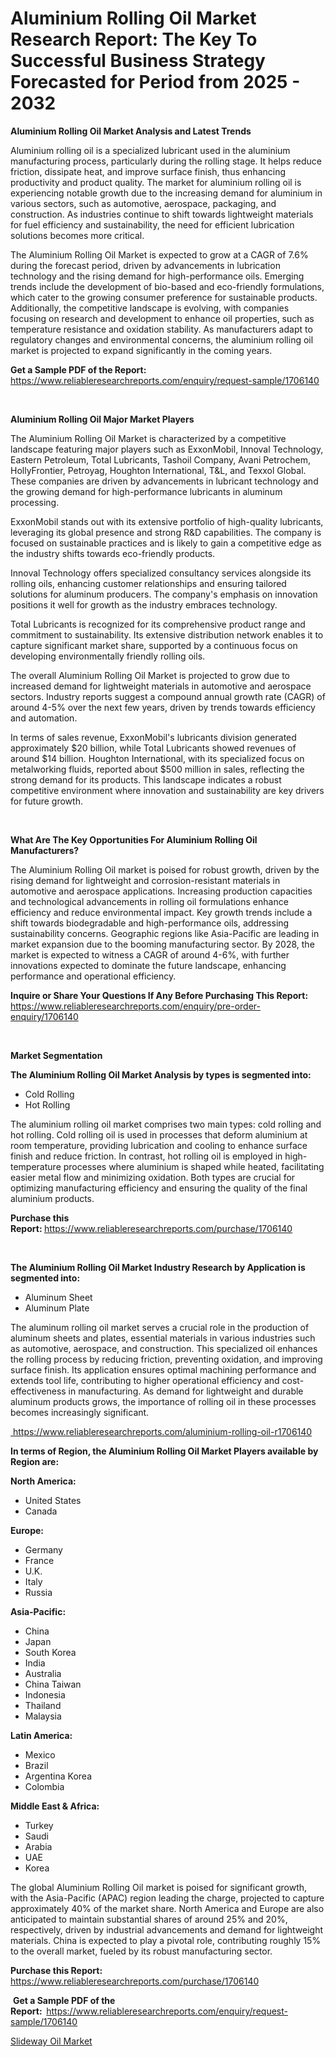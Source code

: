 <p><h1>Aluminium Rolling Oil Market Research Report: The Key To Successful Business Strategy Forecasted for Period from 2025 - 2032</h1></p><p><strong>Aluminium Rolling Oil Market Analysis and Latest Trends</strong></p>
<p><p>Aluminium rolling oil is a specialized lubricant used in the aluminium manufacturing process, particularly during the rolling stage. It helps reduce friction, dissipate heat, and improve surface finish, thus enhancing productivity and product quality. The market for aluminium rolling oil is experiencing notable growth due to the increasing demand for aluminium in various sectors, such as automotive, aerospace, packaging, and construction. As industries continue to shift towards lightweight materials for fuel efficiency and sustainability, the need for efficient lubrication solutions becomes more critical.</p><p>The Aluminium Rolling Oil Market is expected to grow at a CAGR of 7.6% during the forecast period, driven by advancements in lubrication technology and the rising demand for high-performance oils. Emerging trends include the development of bio-based and eco-friendly formulations, which cater to the growing consumer preference for sustainable products. Additionally, the competitive landscape is evolving, with companies focusing on research and development to enhance oil properties, such as temperature resistance and oxidation stability. As manufacturers adapt to regulatory changes and environmental concerns, the aluminium rolling oil market is projected to expand significantly in the coming years.</p></p>
<p><strong>Get a Sample PDF of the Report:&nbsp;</strong> <a href="https://www.reliableresearchreports.com/enquiry/request-sample/1706140?utm_campaign=48&utm_medium=2&utm_source=Github&utm_content=ia&utm_term=10012025&utm_id=aluminium-rolling-oil">https://www.reliableresearchreports.com/enquiry/request-sample/1706140</a></p>
<p>&nbsp;</p>
<p><strong>Aluminium Rolling Oil Major Market Players</strong></p>
<p><p>The Aluminium Rolling Oil Market is characterized by a competitive landscape featuring major players such as ExxonMobil, Innoval Technology, Eastern Petroleum, Total Lubricants, Tashoil Company, Avani Petrochem, HollyFrontier, Petroyag, Houghton International, T&L, and Texxol Global. These companies are driven by advancements in lubricant technology and the growing demand for high-performance lubricants in aluminum processing.</p><p>ExxonMobil stands out with its extensive portfolio of high-quality lubricants, leveraging its global presence and strong R&D capabilities. The company is focused on sustainable practices and is likely to gain a competitive edge as the industry shifts towards eco-friendly products.</p><p>Innoval Technology offers specialized consultancy services alongside its rolling oils, enhancing customer relationships and ensuring tailored solutions for aluminum producers. The company's emphasis on innovation positions it well for growth as the industry embraces technology.</p><p>Total Lubricants is recognized for its comprehensive product range and commitment to sustainability. Its extensive distribution network enables it to capture significant market share, supported by a continuous focus on developing environmentally friendly rolling oils.</p><p>The overall Aluminium Rolling Oil Market is projected to grow due to increased demand for lightweight materials in automotive and aerospace sectors. Industry reports suggest a compound annual growth rate (CAGR) of around 4-5% over the next few years, driven by trends towards efficiency and automation.</p><p>In terms of sales revenue, ExxonMobil's lubricants division generated approximately $20 billion, while Total Lubricants showed revenues of around $14 billion. Houghton International, with its specialized focus on metalworking fluids, reported about $500 million in sales, reflecting the strong demand for its products. This landscape indicates a robust competitive environment where innovation and sustainability are key drivers for future growth.</p></p>
<p>&nbsp;</p>
<p><strong>What Are The Key Opportunities For Aluminium Rolling Oil Manufacturers?</strong></p>
<p><p>The Aluminium Rolling Oil market is poised for robust growth, driven by the rising demand for lightweight and corrosion-resistant materials in automotive and aerospace applications. Increasing production capacities and technological advancements in rolling oil formulations enhance efficiency and reduce environmental impact. Key growth trends include a shift towards biodegradable and high-performance oils, addressing sustainability concerns. Geographic regions like Asia-Pacific are leading in market expansion due to the booming manufacturing sector. By 2028, the market is expected to witness a CAGR of around 4-6%, with further innovations expected to dominate the future landscape, enhancing performance and operational efficiency.</p></p>
<p><strong>Inquire or Share Your Questions If Any Before Purchasing This Report:</strong> <a href="https://www.reliableresearchreports.com/enquiry/pre-order-enquiry/1706140?utm_campaign=48&utm_medium=2&utm_source=Github&utm_content=ia&utm_term=10012025&utm_id=aluminium-rolling-oil">https://www.reliableresearchreports.com/enquiry/pre-order-enquiry/1706140</a></p>
<p>&nbsp;</p>
<p><strong>Market Segmentation</strong></p>
<p><strong>The Aluminium Rolling Oil Market Analysis by types is segmented into:</strong></p>
<p><ul><li>Cold Rolling</li><li>Hot Rolling</li></ul></p>
<p><p>The aluminium rolling oil market comprises two main types: cold rolling and hot rolling. Cold rolling oil is used in processes that deform aluminium at room temperature, providing lubrication and cooling to enhance surface finish and reduce friction. In contrast, hot rolling oil is employed in high-temperature processes where aluminium is shaped while heated, facilitating easier metal flow and minimizing oxidation. Both types are crucial for optimizing manufacturing efficiency and ensuring the quality of the final aluminium products.</p></p>
<p><strong>Purchase this Report:&nbsp;</strong><a href="https://www.reliableresearchreports.com/purchase/1706140?utm_campaign=48&utm_medium=2&utm_source=Github&utm_content=ia&utm_term=10012025&utm_id=aluminium-rolling-oil">https://www.reliableresearchreports.com/purchase/1706140</a></p>
<p>&nbsp;</p>
<p><strong>The Aluminium Rolling Oil Market Industry Research by Application is segmented into:</strong></p>
<p><ul><li>Aluminum Sheet</li><li>Aluminum Plate</li></ul></p>
<p><p>The aluminum rolling oil market serves a crucial role in the production of aluminum sheets and plates, essential materials in various industries such as automotive, aerospace, and construction. This specialized oil enhances the rolling process by reducing friction, preventing oxidation, and improving surface finish. Its application ensures optimal machining performance and extends tool life, contributing to higher operational efficiency and cost-effectiveness in manufacturing. As demand for lightweight and durable aluminum products grows, the importance of rolling oil in these processes becomes increasingly significant.</p></p>
<p><a href="https://www.reliableresearchreports.com/aluminium-rolling-oil-r1706140?utm_campaign=48&utm_medium=2&utm_source=Github&utm_content=ia&utm_term=10012025&utm_id=aluminium-rolling-oil">&nbsp;https://www.reliableresearchreports.com/aluminium-rolling-oil-r1706140</a></p>
<p><strong>In terms of Region, the Aluminium Rolling Oil Market Players available by Region are:</strong></p>
<p>
    <p> <strong> North America: </strong>
        <ul>
            <li>United States</li>
            <li>Canada</li>
        </ul>
        </p> 
    <p> <strong> Europe: </strong>
        <ul>
            <li>Germany</li>
            <li>France</li>
            <li>U.K.</li>
            <li>Italy</li>
            <li>Russia</li>
        </ul>
        </p> 
    <p> <strong> Asia-Pacific: </strong>
        <ul>
            <li>China</li>
            <li>Japan</li>
            <li>South Korea</li>
            <li>India</li>
            <li>Australia</li>
            <li>China Taiwan</li>
            <li>Indonesia</li>
            <li>Thailand</li>
            <li>Malaysia</li>
        </ul>
        </p> 
    <p> <strong> Latin America: </strong>
        <ul>
            <li>Mexico</li>
            <li>Brazil</li>
            <li>Argentina Korea</li>
            <li>Colombia</li>
        </ul>
        </p> 
    <p> <strong> Middle East & Africa: </strong>
        <ul>
            <li>Turkey</li>
            <li>Saudi</li>
            <li>Arabia</li>
            <li>UAE</li>
            <li>Korea</li>
        </ul>
    </p>
    </p>
<p><p>The global Aluminium Rolling Oil market is poised for significant growth, with the Asia-Pacific (APAC) region leading the charge, projected to capture approximately 40% of the market share. North America and Europe are also anticipated to maintain substantial shares of around 25% and 20%, respectively, driven by industrial advancements and demand for lightweight materials. China is expected to play a pivotal role, contributing roughly 15% to the overall market, fueled by its robust manufacturing sector.</p></p>
<p><strong>Purchase this Report: </strong><a href="https://www.reliableresearchreports.com/purchase/1706140?utm_campaign=48&utm_medium=2&utm_source=Github&utm_content=ia&utm_term=10012025&utm_id=aluminium-rolling-oil">https://www.reliableresearchreports.com/purchase/1706140</a></p>
<p>&nbsp;<strong>Get a Sample PDF of the Report:&nbsp;&nbsp;</strong><a href="https://www.reliableresearchreports.com/enquiry/request-sample/1706140?utm_campaign=48&utm_medium=2&utm_source=Github&utm_content=ia&utm_term=10012025&utm_id=aluminium-rolling-oil">https://www.reliableresearchreports.com/enquiry/request-sample/1706140</a></p>
<p><strong></strong></p>
<p><p><a href="https://github.com/mathastilley812967/Market-Research-Report-List-1/blob/main/slideway-oil-market.md?utm_campaign=48&utm_medium=2&utm_source=Github&utm_content=ia&utm_term=10012025&utm_id=aluminium-rolling-oil">Slideway Oil Market</a></p></p>